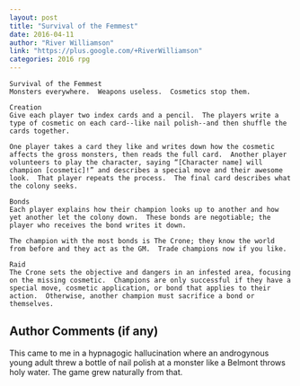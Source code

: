 ```yaml
---
layout: post
title: "Survival of the Femmest"
date: 2016-04-11
author: "River Williamson"
link: "https://plus.google.com/+RiverWilliamson"
categories: 2016 rpg
---
```

```
Survival of the Femmest
Monsters everywhere.  Weapons useless.  Cosmetics stop them.

Creation
Give each player two index cards and a pencil.  The players write a type of cosmetic on each card--like nail polish--and then shuffle the cards together.

One player takes a card they like and writes down how the cosmetic affects the gross monsters, then reads the full card.  Another player volunteers to play the character, saying “[Character name] will champion [cosmetic]!” and describes a special move and their awesome look.  That player repeats the process.  The final card describes what the colony seeks.

Bonds
Each player explains how their champion looks up to another and how yet another let the colony down.  These bonds are negotiable; the player who receives the bond writes it down.

The champion with the most bonds is The Crone; they know the world from before and they act as the GM.  Trade champions now if you like.

Raid
The Crone sets the objective and dangers in an infested area, focusing on the missing cosmetic.  Champions are only successful if they have a special move, cosmetic application, or bond that applies to their action.  Otherwise, another champion must sacrifice a bond or themselves.
```
## Author Comments (if any)

This came to me in a hypnagogic hallucination where an androgynous young adult threw a bottle of nail polish at a monster like a Belmont throws holy water.  The game grew naturally from that.
